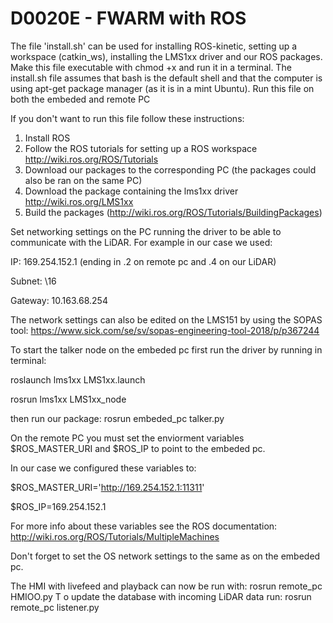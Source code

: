 # D0020E - FWARM with ROS 
The file 'install.sh' can be used for installing ROS-kinetic, setting up a workspace (catkin_ws), installing the LMS1xx driver and our ROS packages. Make this file executable with chmod +x and run it in a terminal. The install.sh file assumes that bash is the default shell and that the computer is using apt-get package manager (as it is in a mint Ubuntu). Run this file on both the embeded and remote PC

If you don't want to run this file follow these instructions:

1. Install ROS
1. Follow the ROS tutorials for setting up a ROS workspace http://wiki.ros.org/ROS/Tutorials
2. Download our packages to the corresponding PC (the packages could also be ran on the same PC)
3. Download the package containing the lms1xx driver http://wiki.ros.org/LMS1xx
4. Build the packages (http://wiki.ros.org/ROS/Tutorials/BuildingPackages)




Set networking settings on the PC running the driver to be able to communicate with the LiDAR. 
 For example in our case we used:
  
  IP: 169.254.152.1 (ending in .2 on remote pc and .4 on our LiDAR)
  
  Subnet: \16
  
  Gateway: 10.163.68.254

The network settings can also be edited on the LMS151 by using the SOPAS tool: https://www.sick.com/se/sv/sopas-engineering-tool-2018/p/p367244

To start the talker node on the embeded pc first run the driver by running in terminal: 
 
 roslaunch lms1xx LMS1xx.launch 
 
 rosrun lms1xx LMS1xx_node

then run our package: rosrun embeded_pc talker.py

On the remote PC you must set the enviorment variables $ROS_MASTER_URI and $ROS_IP to point to the embeded pc.
 
 In our case we configured these variables to: 
 
 $ROS_MASTER_URI='http://169.254.152.1:11311'
 
 $ROS_IP=169.254.152.1
 
For more info about these variables see the ROS documentation: http://wiki.ros.org/ROS/Tutorials/MultipleMachines

Don't forget to set the OS network settings to the same as on the embeded pc.

The HMI with livefeed and playback can now be run with: rosrun remote_pc HMIOO.py
T
o update the database with incoming LiDAR data run: rosrun remote_pc listener.py


